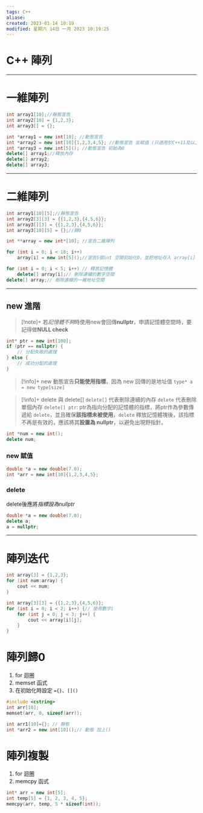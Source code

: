 ```yaml
---
tags: C++
aliase: 
created: 2023-01-14 10:19
modified: 星期六 14日 一月 2023 10:19:25
---
```


# C++ 陣列
***
# 一維陣列
```cpp linenos title:"靜態宣告"
int array1[10];//靜態宣告
int array2[10] = {1,2,3};
int array3[] = {};
```

```cpp linenos title:"動態宣告"
int *array1 = new int[10]; //動態宣告
int *array2 = new int[10]{1,2,3,4,5}; //動態宣告 並賦值 (只適用於C++11及以上)
int *array3 = new int[5](); //動態宣告 初始為0
delete[] array1;//釋放內存
delete[] array2;
delete[] array3;
```

---
# 二維陣列

```cpp linenos title:"靜態宣告"
int array1[10][5];//靜態宣告
int array2[3][3] = {{1,2,3},{4,5,6}};
int array3[][3] = {{1,2,3},{4,5,6}};
int array3[10][5] = {};//歸0
```

```cpp linenos title:"動態宣告"
int **array = new int*[10]; //宣告二維陣列

for (int i = 0; i < 10; i++) 
    array[i] = new int[5]();//宣告5個int 空間初始化0，並把地址存入 array[i]

for (int i = 0; i < 5; i++) // 釋放記憶體
    delete[] array[i];// 刪除連續的數字空間
delete[] array;// 刪除連續的一維地址空間
```

---

## new 進階
>[!note]+
>若*記憶體不夠*時使用new會回傳**nullptr**，申請記憶體空間時，要記得做**NULL check**

```cpp linenos title:"Null check"
int* ptr = new int[100];
if (ptr == nullptr) {
    // 分配失敗的處理
} else {
    // 成功分配的處理
}
```

>[!info]+ new
>動態宣告**只能使用指標**，因為 new 回傳的是地址值
>`type* a = new type[size]`

>[!info]+ delete 與 delete[]
>`delete[]` 代表刪除連續的內存
>`delete` 代表刪除單個內存
>`delete[] ptr`: ptr為指向分配的記憶體的指標，將ptr作為參數傳遞給 `delete`，並且確保**該指標未被使用**，`delete` 釋放記憶體塊後，該指標不再是有效的，應該將其**設置為 nullptr**，以避免出現野指針。

```cpp linenos title:"delete 示例"
int *num = new int();
delete num;
```
### new 賦值
```cpp linenos title:"new 示例"
double *a = new double(7.0);
int *arr = new int[10]{1,2,3,4,5}; 
```

### delete 
delete後應將*指標設為nullptr*
```cpp linenos title:"delete 示例"
double *a = new double(7.0);
delete a;
a = nullptr;
```

***
# 陣列迭代
```cpp linenos title:"一維"
int array[3] = {1,2,3};
for (int num:array) {
	cout << num;
}
```

```cpp linenos title:"二維"
int array[3][3] = {{1,2,3},{4,5,6}};
for (int i = 0; i < 2; i++) {// 使用數字i
	for (int j = 0; j < 3; j++) {
		cout << array[i][j];
	}
}
```

# 陣列歸0
1. for 迴圈
2. memset 函式
3. 在初始化時設定 `={}`、`[]()`

```cpp linenos title:"memset 示例"
#include <cstring>
int arr[10];
memset(arr, 0, sizeof(arr));
```

```cpp linenos title:"初始化 示例"
int arr1[10]={}; // 靜態
int *arr2 = new int[10]();// 動態 加上()
```

# 陣列複製
1. for 迴圈
2. memcpy 函式
```cpp linenos title:"memcpy 示例"
int* arr = new int[5];
int temp[5] = {1, 2, 3, 4, 5};
memcpy(arr, temp, 5 * sizeof(int));
```
